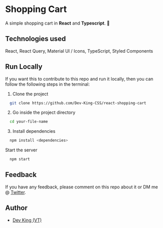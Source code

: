 # **Shopping Cart**

A simple shopping cart in **React** and **Typescript**. 📃

## Technologies used

React,
React Query,
Material UI / Icons,
TypeScript,
Styled Components

## Run Locally

If you want this to contribute to this repo and run it locally, then you can follow the following steps in the terminal:

1. Clone the project

```bash
  git clone https://github.com/Dev-King-CSS/react-shopping-cart
```

2. Go inside the project directory

```bash
  cd your-file-name
```

3. Install dependencies

```bash
  npm install <dependencies>
```

Start the server

```bash
  npm start
```

## Feedback

If you have any feedback, please comment on this repo about it or DM
me @ [Twitter](https://twitter.com/__devking__).

## Author

- [Dev King (VT)](https://bit.ly/3eIUZs5)
